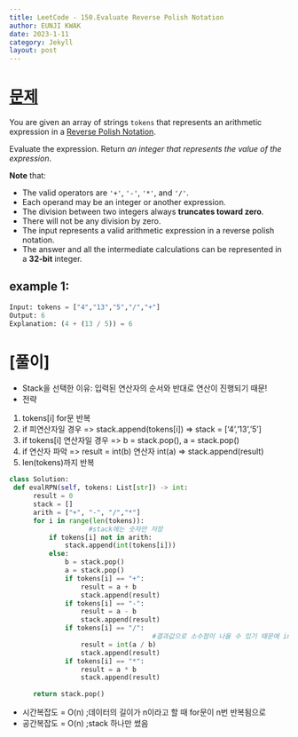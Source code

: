 ```yaml
---
title: LeetCode - 150.Evaluate Reverse Polish Notation
author: EUNJI KWAK
date: 2023-1-11
category: Jekyll
layout: post
---
```


# [문제](https://leetcode.com/problems/evaluate-reverse-polish-notation/)

You are given an array of strings `tokens` that represents an arithmetic expression in a [Reverse Polish Notation](https://en.wikipedia.org/wiki/Reverse_Polish_notation).

Evaluate the expression. Return *an integer that represents the value of the expression*.

**Note** that:

- The valid operators are `'+'`, `'-'`, `'*'`, and `'/'`.
- Each operand may be an integer or another expression.
- The division between two integers always **truncates toward zero**.
- There will not be any division by zero.
- The input represents a valid arithmetic expression in a reverse polish notation.
- The answer and all the intermediate calculations can be represented in a **32-bit** integer.

## example 1:

```python
Input: tokens = ["4","13","5","/","+"]
Output: 6
Explanation: (4 + (13 / 5)) = 6
```

# [풀이]

- Stack을 선택한 이유: 입력된 연산자의 순서와 반대로 연산이 진행되기 때문!
- 전략
1. tokens[i] for문 반복
2. if 피연산자일 경우 => stack.append(tokens[i]) => stack = [‘4’,’13’,’5’]
3. if tokens[i] 연산자일 경우 => b = stack.pop(), a = stack.pop()
4. if 연산자 파악 => result = int(b) 연산자 int(a) => stack.append(result)
5. len(tokens)까지 반복

```python
class Solution:
 def evalRPN(self, tokens: List[str]) -> int:
      result = 0
      stack = []
      arith = ["+", "-", "/","*"]
      for i in range(len(tokens)):
					#stack에는 숫자만 저장
          if tokens[i] not in arith:
              stack.append(int(tokens[i]))
          else:
              b = stack.pop()
              a = stack.pop()
              if tokens[i] == "+":
                  result = a + b
                  stack.append(result)
              if tokens[i] == "-":
                  result = a - b
                  stack.append(result)
              if tokens[i] == "/":
									#결과값으로 소수점이 나올 수 있기 때문에 int형을 취해서 처리
                  result = int(a / b)
                  stack.append(result)
              if tokens[i] == "*":
                  result = a * b
                  stack.append(result)
 
      return stack.pop()
```

- 시간복잡도 = O(n) ;데이터의 길이가 n이라고 할 때 for문이 n번 반복됨으로
- 공간복잡도 = O(n) ;stack 하나만 썼음
